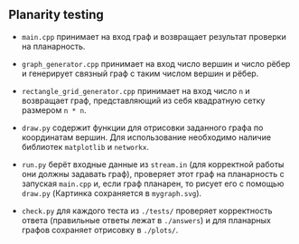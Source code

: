 ## Planarity testing

+ `main.cpp` принимает на вход граф и возвращает результат проверки на планарность.

+ `graph_generator.cpp` принимает на вход число вершин и число рёбер и генерирует связный граф с таким числом вершин и рёбер.

+ `rectangle_grid_generator.cpp` принимает на вход число `n` и возвращает граф, представляющий из себя квадратную сетку размером `n * n`.

+ `draw.py` содержит функции для отрисовки заданного графа по координатам вершин. Для использование необходимо наличие библиотек `matplotlib` и `networkx`.

+ `run.py` берёт входные данные из `stream.in` (для корректной работы они должны задавать граф), проверяет этот граф на планарность с запуская `main.cpp` и, если граф планарен, то рисует его с помощью `draw.py` (Картинка сохраняется в `mygraph.svg`). 

+ `check.py` для каждого теста из `./tests/` проверяет корректность ответа (правильные ответы лежат в `./answers`) и для планарных графов сохраняет отрисовку в `./plots/`.